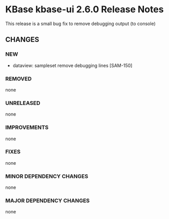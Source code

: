 # KBase kbase-ui 2.6.0 Release Notes

This release is a small bug fix to remove debugging output (to console)

## CHANGES

### NEW

- dataview: sampleset remove debugging lines [SAM-150]

### REMOVED

none

### UNRELEASED

none

### IMPROVEMENTS

none

### FIXES

none

### MINOR DEPENDENCY CHANGES

none

### MAJOR DEPENDENCY CHANGES

none
